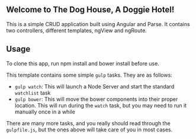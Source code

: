## Welcome to The Dog House, A Doggie Hotel!

This is a simple CRUD application built using Angular and Parse. It contains two controllers, different templates, ngView and ngRoute.


## Usage

To clone this app, run npm install and bower install before use.

This template contains some simple `gulp` tasks. They are as follows:


- `gulp watch`: This will launch a Node Server and start the standard `watchlist` task
- `gulp bower`: This will move the bower components into their proper location. This will run during the `watch` task, but you may need to run it manually once in a while

There are many more tasks, and you really should read through the `gulpfile.js`, but the ones above will take care of you in most cases.
